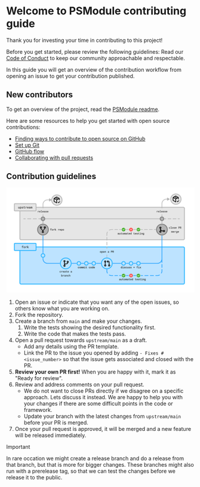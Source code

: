 <!--
    https://docs.github.com/en/communities/setting-up-your-project-for-healthy-contributions/setting-guidelines-for-repository-contributors
-->

# Welcome to PSModule contributing guide

Thank you for investing your time in contributing to this project!

Before you get started, please review the following guidelines:
Read our [Code of Conduct](./CODE_OF_CONDUCT.md) to keep our community approachable and respectable.

In this guide you will get an overview of the contribution workflow from opening an issue to get your contribution published.

## New contributors

To get an overview of the project, read the [PSModule readme](../profile/README.md).

Here are some resources to help you get started with open source contributions:

- [Finding ways to contribute to open source on GitHub](https://docs.github.com/get-started/exploring-projects-on-github/finding-ways-to-contribute-to-open-source-on-github)
- [Set up Git](https://docs.github.com/get-started/quickstart/set-up-git)
- [GitHub flow](https://docs.github.com/get-started/quickstart/github-flow)
- [Collaborating with pull requests](https://docs.github.com/github/collaborating-with-pull-requests)

## Contribution guidelines

![Contributing flow](../profile/contributionflow.png)

1. Open an issue or indicate that you want any of the open issues, so others know what you are working on.
1. Fork the repository.
1. Create a branch from `main` and make your changes.
   1. Write the tests showing the desired functionality first.
   1. Write the code that makes the tests pass.
1. Open a pull request towards `upstream/main` as a draft.
   - Add any details using the PR template.
   - Link the PR to the issue you opened by adding `- Fixes #<issue_number>` so that the issue gets associated and closed with the PR.
1. **Review your own PR first!** When you are happy with it, mark it as "Ready for review".
1. Review and address comments on your pull request.
   - We do not want to close PRs directly if we disagree on a specific approach. Lets discuss it instead. We are happy to help you with your changes if there are some difficult points in the code or framework.
   - Update your branch with the latest changes from `upstream/main` before your PR is merged.
1. Once your pull request is approved, it will be merged and a new feature will be released immediately.

> [!IMPORTANT]
> In rare occation we might create a release branch and do a release from that branch, but that is more for bigger changes.
> These branches might also run with a prerelease tag, so that we can test the changes before we release it to the public.
